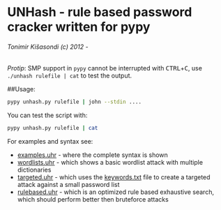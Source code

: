 # UNHash - rule based password cracker written for pypy
###### Tonimir Kišasondi (c) 2012 -

_Protip_: SMP support in `pypy` cannot be interrupted with <kbd>CTRL</kbd>+<kbd>C</kbd>, use `./unhash rulefile | cat` to test the output.

##Usage:

```bash
pypy unhash.py rulefile | john --stdin ....
```

You can test the script with:

```bash
pypy unhash.py rulefile | cat
```

For examples and syntax see:

* [examples.uhr](https://github.com/tkisason/unhash/blob/master/unhash/examples.uhr) - where the complete syntax is shown  
* [wordlists.uhr](https://github.com/tkisason/unhash/blob/master/unhash/wordlists.uhr) - which shows a basic wordlist attack with multiple dictionaries  
* [targeted.uhr](https://github.com/tkisason/unhash/blob/master/unhash/targeted.uhr) - which uses the [keywords.txt](https://github.com/tkisason/unhash/blob/master/unhash/keywords.txt) file to create a targeted attack against a small password list  
* [rulebased.uhr](https://github.com/tkisason/unhash/blob/master/unhash/rulebased.uhr) - which is an optimized rule based exhaustive search, which should perform better then bruteforce attacks
